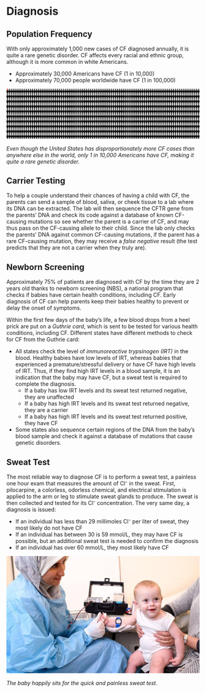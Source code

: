 # Diagnosis

## Population Frequency

With only approximately 1,000 new cases of CF diagnosed annually, it is quite a rare genetic disorder. CF affects every racial and ethnic group, although it is more common in white Americans. 
*   Approximately 30,000 Americans have CF (1 in 10,000)
*   Approximately 70,000 people worldwide have CF (1 in 100,000)

![Population Frequency Infographic](img/frequency.png)

_Even though the United States has disproportionately more CF cases than anywhere else in the world, only 1 in 10,000 Americans have CF, making it quite a rare genetic disorder._

## Carrier Testing

To help a couple understand their chances of having a child with CF, the parents can send a sample of blood, saliva, or cheek tissue to a lab where its DNA can be extracted. The lab will then sequence the CFTR gene from the parents’ DNA and check its code against a database of known CF-causing mutations so see whether the parent is a carrier of CF, and may thus pass on the CF-causing allele to their child. Since the lab only checks the parents’ DNA against common CF-causing mutations, if the parent has a rare CF-causing mutation, they may receive a _false negative_ result (the test predicts that they are not a carrier when they truly are). 

## Newborn Screening

Approximately 75% of patients are diagnosed with CF by the time they are 2 years old thanks to newborn screening (NBS), a national program that checks if babies have certain health conditions, including CF. Early diagnosis of CF can help parents keep their babies healthy to prevent or delay the onset of symptoms. 

Within the first few days of the baby’s life, a few blood drops from a heel prick are put on a _Guthrie card_, which is sent to be tested for various health conditions, including CF. Different states have different methods to check for CF from the Guthrie card:
- All states check the level of _immunoreactive trypsinogen (IRT)_ in the blood. Healthy babies have low levels of IRT, whereas babies that experienced a premature/stressful delivery or have CF have high levels of IRT. Thus, if they find high IRT levels in a blood sample, it is an indication that the baby may have CF, but a sweat test is required to complete the diagnosis.
  - If a baby has low IRT levels and its sweat test returned negative, they are unaffected
  - If a baby has high IRT levels and its sweat test returned negative, they are a carrier
  - If a baby has high IRT levels and its sweat test returned positive, they have CF
- Some states also sequence certain regions of the DNA from the baby’s blood sample and check it against a database of mutations that cause genetic disorders.

## Sweat Test

The most reliable way to diagnose CF is to perform a sweat test, a painless one hour exam that measures the amount of Cl⁻ in the sweat. First, pilocarpine, a colorless, odorless chemical, and electrical stimulation is applied to the arm or leg to stimulate sweat glands to produce. The sweat is then collected and tested for its Cl⁻ concentration. The very same day, a diagnosis is issued:
-   If an individual has less than 29 millimoles Cl⁻ per liter of sweat, they most likely do not have CF
-   If an individual has between 30 is 59 mmol/L, they may have CF is possible, but an additional sweat test is needed to confirm the diagnosis
-   If an individual has over 60 mmol/L, they most likely have CF

![Sweat test](img/sweat_test.jpg)

_The baby happily sits for the quick and painless sweat test._
